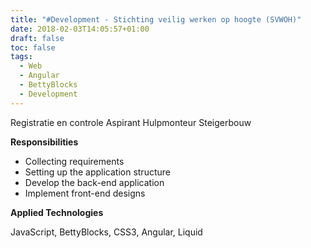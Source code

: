```yaml
---
title: "#Development - Stichting veilig werken op hoogte (SVWOH)"
date: 2018-02-03T14:05:57+01:00
draft: false
toc: false
tags: 
  - Web
  - Angular
  - BettyBlocks
  - Development
---
```

Registratie en controle Aspirant Hulpmonteur Steigerbouw


__Responsibilities__

* Collecting requirements
* Setting up the application structure
* Develop the back-end application
* Implement front-end designs

__Applied Technologies__

JavaScript, BettyBlocks, CSS3, Angular, Liquid